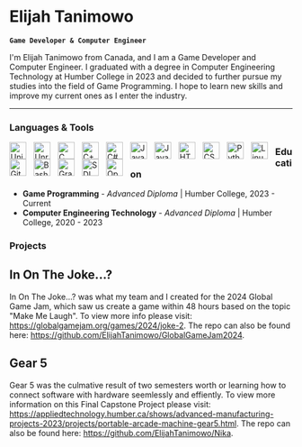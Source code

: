 # Elijah Tanimowo

**`Game Developer & Computer Engineer`**

I'm Elijah Tanimowo from Canada, and I am a Game Developer and Computer Engineer. I graduated with a degree in Computer Engineering Technology at Humber College in 2023 and decided to further pursue my studies into the field of Game Programming. I hope to learn new skills and improve my current ones as I enter the industry.

---

### Languages & Tools

<img align="left" alt = "Unity" width="30px" style="padding-right:10px;" src="https://cdn.jsdelivr.net/gh/devicons/devicon@latest/icons/unity/unity-original.svg"/>
<img align="left" alt = "Unreal" width="30px" style="padding-right:10px;" src="https://cdn.jsdelivr.net/gh/devicons/devicon@latest/icons/unrealengine/unrealengine-original.svg"/>
<img align="left" alt = "C" width="30px" style="padding-right:10px;" src="https://cdn.jsdelivr.net/gh/devicons/devicon/icons/c/c-line.svg"/>
<img align="left" alt = "C++" width="30px" style="padding-right:10px;" src="https://cdn.jsdelivr.net/gh/devicons/devicon/icons/cplusplus/cplusplus-line.svg"/>
<img align="left" alt = "C#" width="30px" style="padding-right:10px;" src="https://cdn.jsdelivr.net/gh/devicons/devicon/icons/csharp/csharp-line.svg"/>
<img align="left" alt = "Java" width="30px" style="padding-right:10px;" src="https://cdn.jsdelivr.net/gh/devicons/devicon/icons/java/java-original.svg"/>
<img align="left" alt = "JavaScript" width="30px" style="padding-right:10px;" src="https://cdn.jsdelivr.net/gh/devicons/devicon/icons/javascript/javascript-plain.svg"/>
<img align="left" alt = "HTML5" width="30px" style="padding-right:10px;" src="https://cdn.jsdelivr.net/gh/devicons/devicon/icons/html5/html5-plain.svg"/>
<img align="left" alt = "CSS3" width="30px" style="padding-right:10px;" src="https://cdn.jsdelivr.net/gh/devicons/devicon/icons/css3/css3-plain.svg"/>
<img align="left" alt = "Python" width="30px" style="padding-right:10px;" src="https://cdn.jsdelivr.net/gh/devicons/devicon@latest/icons/python/python-plain.svg"/>
<img align="left" alt = "Linux" width="30px" style="padding-right:10px;" src="https://cdn.jsdelivr.net/gh/devicons/devicon@latest/icons/linux/linux-original.svg"/>
<img align="left" alt = "Git" width="30px" style="padding-right:10px;" src="https://cdn.jsdelivr.net/gh/devicons/devicon@latest/icons/github/github-original.svg"/>
<img align="left" alt = "Bash" width="30px" style="padding-right:10px;" src="https://cdn.jsdelivr.net/gh/devicons/devicon@latest/icons/bash/bash-original.svg"/>
<img align="left" alt = "Gradle" width="30px" style="padding-right:10px;" src="https://cdn.jsdelivr.net/gh/devicons/devicon@latest/icons/gradle/gradle-original.svg"/>
<img align="left" alt = "SDL" width="30px" style="padding-right:10px;" src="https://cdn.jsdelivr.net/gh/devicons/devicon@latest/icons/sdl/sdl-original.svg"/>
<img align="left" alt = "OpenGL" width="30px" style="padding-right:10px;" src="https://cdn.jsdelivr.net/gh/devicons/devicon@latest/icons/opengl/opengl-plain.svg"/>

### Education
- **Game Programming** - *Advanced Diploma* | Humber College, 2023 - Current
- **Computer Engineering Technology** - *Advanced Diploma* | Humber College, 2020 - 2023

### Projects

## In On The Joke...?
In On The Joke...? was what my team and I created for the 2024 Global Game Jam, which saw us create a game within 48 hours based on the topic "Make Me Laugh". To view more info please visit: https://globalgamejam.org/games/2024/joke-2. The repo can also be found here: https://github.com/ElijahTanimowo/GlobalGameJam2024.

## Gear 5
Gear 5 was the culmative result of two semesters worth or learning how to connect software with hardware seemlessly and effiently. To view more information on this Final Capstone Project please visit: https://appliedtechnology.humber.ca/shows/advanced-manufacturing-projects-2023/projects/portable-arcade-machine-gear5.html. The repo can also be found here: https://github.com/ElijahTanimowo/Nika.
